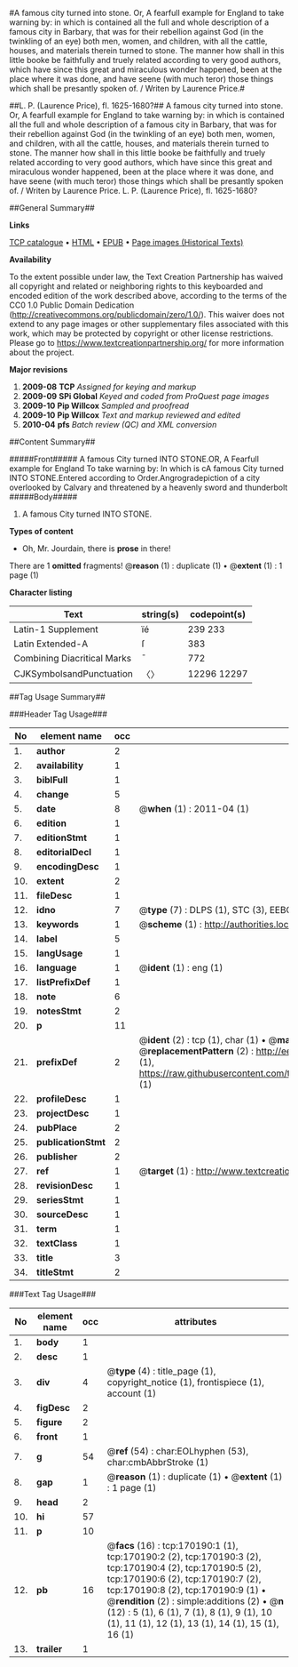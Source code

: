 #A famous city turned into stone. Or, A fearfull example for England to take warning by: in which is contained all the full and whole description of a famous city in Barbary, that was for their rebellion against God (in the twinkling of an eye) both men, women, and children, with all the cattle, houses, and materials therein turned to stone. The manner how shall in this little booke be faithfully and truely related according to very good authors, which have since this great and miraculous wonder happened, been at the place where it was done, and have seene (with much teror) those things which shall be presantly spoken of. / Writen by Laurence Price.#

##L. P. (Laurence Price), fl. 1625-1680?##
A famous city turned into stone. Or, A fearfull example for England to take warning by: in which is contained all the full and whole description of a famous city in Barbary, that was for their rebellion against God (in the twinkling of an eye) both men, women, and children, with all the cattle, houses, and materials therein turned to stone. The manner how shall in this little booke be faithfully and truely related according to very good authors, which have since this great and miraculous wonder happened, been at the place where it was done, and have seene (with much teror) those things which shall be presantly spoken of. / Writen by Laurence Price.
L. P. (Laurence Price), fl. 1625-1680?

##General Summary##

**Links**

[TCP catalogue](http://www.ota.ox.ac.uk/tcp/)  • 
[HTML](http://tei.it.ox.ac.uk/tcp/Texts-HTML/free/A90/A90980.html)  • 
[EPUB](http://tei.it.ox.ac.uk/tcp/Texts-EPUB/free/A90/A90980.epub) • 
[Page images (Historical Texts)](https://historicaltexts.jisc.ac.uk/eebo-99867959e)

**Availability**

To the extent possible under law, the Text Creation Partnership has waived all copyright and related or neighboring rights to this keyboarded and encoded edition of the work described above, according to the terms of the CC0 1.0 Public Domain Dedication (http://creativecommons.org/publicdomain/zero/1.0/). This waiver does not extend to any page images or other supplementary files associated with this work, which may be protected by copyright or other license restrictions. Please go to https://www.textcreationpartnership.org/ for more information about the project.

**Major revisions**

1. __2009-08__ __TCP__ *Assigned for keying and markup*
1. __2009-09__ __SPi Global__ *Keyed and coded from ProQuest page images*
1. __2009-10__ __Pip Willcox__ *Sampled and proofread*
1. __2009-10__ __Pip Willcox__ *Text and markup reviewed and edited*
1. __2010-04__ __pfs__ *Batch review (QC) and XML conversion*

##Content Summary##

#####Front#####
A famous City turned INTO STONE.OR, A Fearfull example for England To take warning by: In which is cA famous City turned INTO STONE.Entered according to Order.Angrogradepiction of a city overlooked by Calvary and threatened by a heavenly sword and thunderbolt
#####Body#####

1. A famous City turned INTO STONE.

**Types of content**

  * Oh, Mr. Jourdain, there is **prose** in there!

There are 1 **omitted** fragments! 
 @__reason__ (1) : duplicate (1)  •  @__extent__ (1) : 1 page (1)

**Character listing**


|Text|string(s)|codepoint(s)|
|---|---|---|
|Latin-1 Supplement|ïé|239 233|
|Latin Extended-A|ſ|383|
|Combining             Diacritical Marks|̄|772|
|CJKSymbolsandPunctuation|〈〉|12296 12297|

##Tag Usage Summary##

###Header Tag Usage###

|No|element name|occ|attributes|
|---|---|---|---|
|1.|__author__|2||
|2.|__availability__|1||
|3.|__biblFull__|1||
|4.|__change__|5||
|5.|__date__|8| @__when__ (1) : 2011-04 (1)|
|6.|__edition__|1||
|7.|__editionStmt__|1||
|8.|__editorialDecl__|1||
|9.|__encodingDesc__|1||
|10.|__extent__|2||
|11.|__fileDesc__|1||
|12.|__idno__|7| @__type__ (7) : DLPS (1), STC (3), EEBO-CITATION (1), PROQUEST (1), VID (1)|
|13.|__keywords__|1| @__scheme__ (1) : http://authorities.loc.gov/ (1)|
|14.|__label__|5||
|15.|__langUsage__|1||
|16.|__language__|1| @__ident__ (1) : eng (1)|
|17.|__listPrefixDef__|1||
|18.|__note__|6||
|19.|__notesStmt__|2||
|20.|__p__|11||
|21.|__prefixDef__|2| @__ident__ (2) : tcp (1), char (1)  •  @__matchPattern__ (2) : ([0-9\-]+):([0-9IVX]+) (1), (.+) (1)  •  @__replacementPattern__ (2) : http://eebo.chadwyck.com/downloadtiff?vid=$1&page=$2 (1), https://raw.githubusercontent.com/textcreationpartnership/Texts/master/tcpchars.xml#$1 (1)|
|22.|__profileDesc__|1||
|23.|__projectDesc__|1||
|24.|__pubPlace__|2||
|25.|__publicationStmt__|2||
|26.|__publisher__|2||
|27.|__ref__|1| @__target__ (1) : http://www.textcreationpartnership.org/docs/. (1)|
|28.|__revisionDesc__|1||
|29.|__seriesStmt__|1||
|30.|__sourceDesc__|1||
|31.|__term__|1||
|32.|__textClass__|1||
|33.|__title__|3||
|34.|__titleStmt__|2||


###Text Tag Usage###

|No|element name|occ|attributes|
|---|---|---|---|
|1.|__body__|1||
|2.|__desc__|1||
|3.|__div__|4| @__type__ (4) : title_page (1), copyright_notice (1), frontispiece (1), account (1)|
|4.|__figDesc__|2||
|5.|__figure__|2||
|6.|__front__|1||
|7.|__g__|54| @__ref__ (54) : char:EOLhyphen (53), char:cmbAbbrStroke (1)|
|8.|__gap__|1| @__reason__ (1) : duplicate (1)  •  @__extent__ (1) : 1 page (1)|
|9.|__head__|2||
|10.|__hi__|57||
|11.|__p__|10||
|12.|__pb__|16| @__facs__ (16) : tcp:170190:1 (1), tcp:170190:2 (2), tcp:170190:3 (2), tcp:170190:4 (2), tcp:170190:5 (2), tcp:170190:6 (2), tcp:170190:7 (2), tcp:170190:8 (2), tcp:170190:9 (1)  •  @__rendition__ (2) : simple:additions (2)  •  @__n__ (12) : 5 (1), 6 (1), 7 (1), 8 (1), 9 (1), 10 (1), 11 (1), 12 (1), 13 (1), 14 (1), 15 (1), 16 (1)|
|13.|__trailer__|1||
